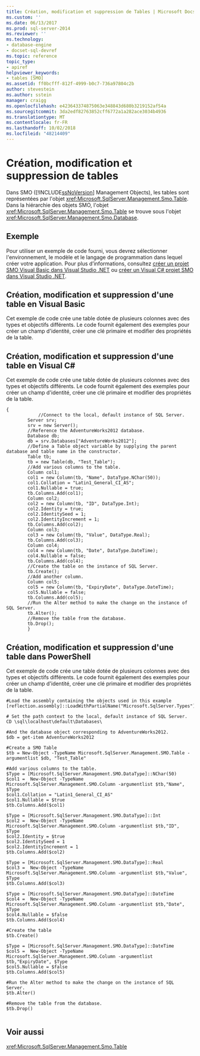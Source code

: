 ```yaml
---
title: Création, modification et suppression de Tables | Microsoft Docs
ms.custom: ''
ms.date: 06/13/2017
ms.prod: sql-server-2014
ms.reviewer: ''
ms.technology:
- database-engine
- docset-sql-devref
ms.topic: reference
topic_type:
- apiref
helpviewer_keywords:
- tables [SMO]
ms.assetid: ff0bcfff-812f-4999-b0c7-736a97804c2b
author: stevestein
ms.author: sstein
manager: craigg
ms.openlocfilehash: e423643374875063e348843d680b3219152af54a
ms.sourcegitcommit: 3da2edf82763852cff6772a1a282ace3034b4936
ms.translationtype: MT
ms.contentlocale: fr-FR
ms.lasthandoff: 10/02/2018
ms.locfileid: "48214409"
---
```

# <a name="creating-altering-and-removing-tables"></a>Création, modification et suppression de tables
  Dans SMO ([!INCLUDE[ssNoVersion](../../../includes/ssnoversion-md.md)] Management Objects), les tables sont représentées par l'objet <xref:Microsoft.SqlServer.Management.Smo.Table>. Dans la hiérarchie des objets SMO, l'objet <xref:Microsoft.SqlServer.Management.Smo.Table> se trouve sous l'objet <xref:Microsoft.SqlServer.Management.Smo.Database>.  
  
## <a name="example"></a>Exemple  
 Pour utiliser un exemple de code fourni, vous devrez sélectionner l'environnement, le modèle et le langage de programmation dans lequel créer votre application. Pour plus d’informations, consultez [créer un projet SMO Visual Basic dans Visual Studio .NET](../../../database-engine/dev-guide/create-a-visual-basic-smo-project-in-visual-studio-net.md) ou [créer un Visual C&#35; projet SMO dans Visual Studio .NET](../how-to-create-a-visual-csharp-smo-project-in-visual-studio-net.md).  
  
## <a name="creating-altering-and-removing-a-table-in-visual-basic"></a>Création, modification et suppression d'une table en Visual Basic  
 Cet exemple de code crée une table dotée de plusieurs colonnes avec des types et objectifs différents. Le code fournit également des exemples pour créer un champ d'identité, créer une clé primaire et modifier des propriétés de la table.  
  
<!-- TODO: review snippet reference  [!CODE [SMO How to#SMO_VBTable1](SMO How to#SMO_VBTable1)]  -->  
  
## <a name="creating-altering-and-removing-a-table-in-visual-c"></a>Création, modification et suppression d'une table en Visual C#  
 Cet exemple de code crée une table dotée de plusieurs colonnes avec des types et objectifs différents. Le code fournit également des exemples pour créer un champ d'identité, créer une clé primaire et modifier des propriétés de la table.  
  
```  
{  
            //Connect to the local, default instance of SQL Server.   
        Server srv;   
        srv = new Server();   
        //Reference the AdventureWorks2012 database.   
        Database db;   
        db = srv.Databases["AdventureWorks2012"];   
        //Define a Table object variable by supplying the parent database and table name in the constructor.   
        Table tb;   
        tb = new Table(db, "Test_Table");   
        //Add various columns to the table.   
        Column col1;   
        col1 = new Column(tb, "Name", DataType.NChar(50));   
        col1.Collation = "Latin1_General_CI_AS";   
        col1.Nullable = true;   
        tb.Columns.Add(col1);   
        Column col2;   
        col2 = new Column(tb, "ID", DataType.Int);   
        col2.Identity = true;   
        col2.IdentitySeed = 1;   
        col2.IdentityIncrement = 1;   
        tb.Columns.Add(col2);   
        Column col3;   
        col3 = new Column(tb, "Value", DataType.Real);   
        tb.Columns.Add(col3);   
        Column col4;   
        col4 = new Column(tb, "Date", DataType.DateTime);   
        col4.Nullable = false;   
        tb.Columns.Add(col4);   
        //Create the table on the instance of SQL Server.   
        tb.Create();   
        //Add another column.   
        Column col5;   
        col5 = new Column(tb, "ExpiryDate", DataType.DateTime);   
        col5.Nullable = false;   
        tb.Columns.Add(col5);   
        //Run the Alter method to make the change on the instance of SQL Server.   
        tb.Alter();   
        //Remove the table from the database.   
        tb.Drop();   
        }  
```  
  
## <a name="creating-altering-and-removing-a-table-in-powershell"></a>Création, modification et suppression d'une table dans PowerShell  
 Cet exemple de code crée une table dotée de plusieurs colonnes avec des types et objectifs différents. Le code fournit également des exemples pour créer un champ d'identité, créer une clé primaire et modifier des propriétés de la table.  
  
```  
#Load the assembly containing the objects used in this example  
[reflection.assembly]::LoadWithPartialName("Microsoft.SqlServer.Types")  
  
# Set the path context to the local, default instance of SQL Server.  
CD \sql\localhost\default\Databases\  
  
#And the database object corresponding to AdventureWorks2012.  
$db = get-item AdventureWorks2012  
  
#Create a SMO Table  
$tb = New-Object -TypeName Microsoft.SqlServer.Management.SMO.Table -argumentlist $db, "Test_Table"  
  
#Add various columns to the table.   
$Type = [Microsoft.SqlServer.Management.SMO.DataType]::NChar(50)  
$col1 =  New-Object -TypeName Microsoft.SqlServer.Management.SMO.Column -argumentlist $tb,"Name", $Type  
$col1.Collation = "Latin1_General_CI_AS"  
$col1.Nullable = $true  
$tb.Columns.Add($col1)  
  
$Type = [Microsoft.SqlServer.Management.SMO.DataType]::Int  
$col2 =  New-Object -TypeName Microsoft.SqlServer.Management.SMO.Column -argumentlist $tb,"ID", $Type  
$col2.Identity = $true  
$col2.IdentitySeed = 1  
$col2.IdentityIncrement = 1  
$tb.Columns.Add($col2)   
  
$Type = [Microsoft.SqlServer.Management.SMO.DataType]::Real  
$col3 =  New-Object -TypeName Microsoft.SqlServer.Management.SMO.Column -argumentlist $tb,"Value", $Type  
$tb.Columns.Add($col3)   
  
$Type = [Microsoft.SqlServer.Management.SMO.DataType]::DateTime  
$col4 =  New-Object -TypeName Microsoft.SqlServer.Management.SMO.Column -argumentlist $tb,"Date", $Type  
$col4.Nullable = $false  
$tb.Columns.Add($col4)   
  
#Create the table  
$tb.Create()  
  
$Type = [Microsoft.SqlServer.Management.SMO.DataType]::DateTime  
$col5 =  New-Object -TypeName Microsoft.SqlServer.Management.SMO.Column -argumentlist $tb,"ExpiryDate", $Type  
$col5.Nullable = $false  
$tb.Columns.Add($col5)   
  
#Run the Alter method to make the change on the instance of SQL Server.   
$tb.Alter()  
  
#Remove the table from the database.   
$tb.Drop()  
  
```  
  
## <a name="see-also"></a>Voir aussi  
 <xref:Microsoft.SqlServer.Management.Smo.Table>  
  
  
